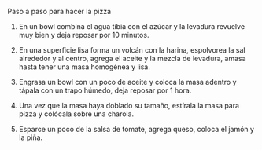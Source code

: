 Paso a paso para hacer la pizza

1. En un bowl combina el agua tibia con el azúcar y la levadura revuelve muy bien y deja reposar por 10 minutos. 

2. En una superficie lisa forma un volcán con la harina, espolvorea la sal alrededor y al centro, agrega el aceite y la mezcla de levadura, amasa hasta tener una masa homogénea y lisa.

3. Engrasa un bowl con un poco de aceite y  coloca la masa adentro y tápala con un trapo húmedo, deja reposar por 1 hora. 

4. Una vez que la masa haya doblado su tamaño, estírala la masa para pizza y colócala sobre una charola. 

5. Esparce un poco de la salsa de tomate, agrega queso, coloca el jamón y la piña.
